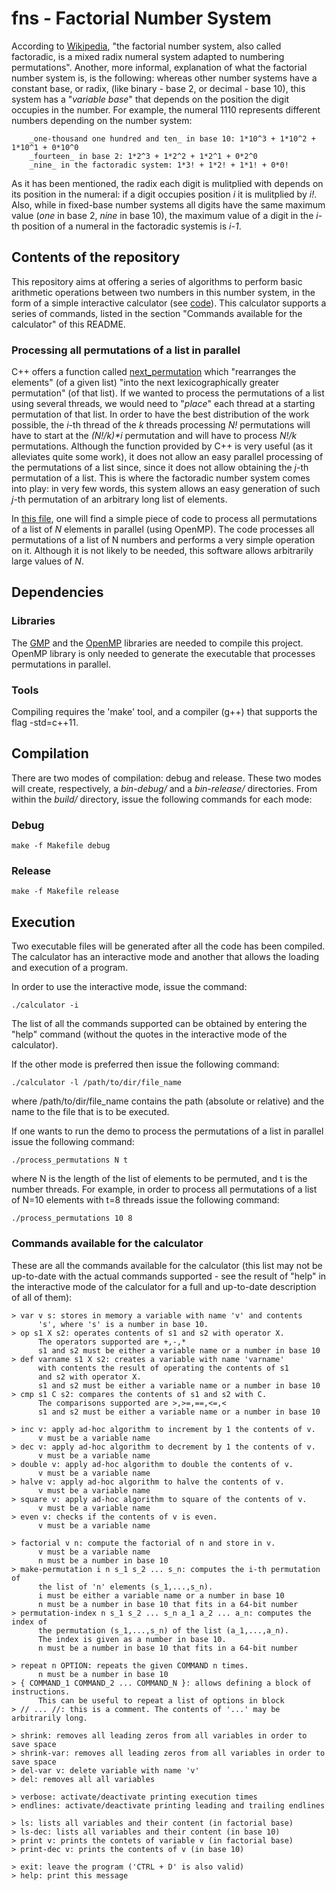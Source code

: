 # fns - Factorial Number System

According to [Wikipedia](https://en.wikipedia.org/wiki/Factorial_number_system), "the factorial number system,
also called factoradic, is a mixed radix numeral system adapted to numbering permutations". Another, more informal,
explanation of what the factorial number system is, is the following: whereas other number systems have a constant
base, or radix, (like binary - base 2, or decimal - base 10), this system has a "_variable base_" that depends on
the position the digit occupies in the number. For example, the numeral 1110 represents different numbers depending
on the number system:

        _one-thousand one hundred and ten_ in base 10: 1*10^3 + 1*10^2 + 1*10^1 + 0*10^0
        _fourteen_ in base 2: 1*2^3 + 1*2^2 + 1*2^1 + 0*2^0
        _nine_ in the factoradic system: 1*3! + 1*2! + 1*1! + 0*0!

As it has been mentioned, the radix each digit is mulitplied with depends on its position in the numeral: if a digit
occupies position _i_ it is mulitplied by _i!_. Also, while in fixed-base number systems all digits have the same
maximum value (_one_ in base 2, _nine_ in base 10), the maximum value of a digit in the _i_-th position of a numeral
in the factoradic systemis is _i-1_.

## Contents of the repository

This repository aims at offering a series of algorithms to perform basic arithmetic operations between two numbers
in this number system, in the form of a simple interactive calculator (see
[code](https://github.com/lluisalemanypuig/fns/blob/master/src/calculator.cpp)). This calculator supports a series
of commands, listed in the section "Commands available for the calculator" of this README.

### Processing all permutations of a list in parallel

C++ offers a function called [next_permutation](http://www.cplusplus.com/reference/algorithm/next_permutation/) which
"rearranges the elements" (of a given list) "into the next lexicographically greater permutation" (of that list). If we
wanted to process the permutations of a list using several threads, we would need to "_place_" each thread at a starting
permutation of that list. In order to have the best distribution of the work possible, the _i_-th thread of the _k_
threads processing _N!_ permutations will have to start at the _(N!/k)*i_ permutation and will have to process _N!/k_
permutations. Although the function provided by C++ is very useful (as it alleviates quite some work), it does not allow
an easy parallel processing of the permutations of a list since, since it does not allow obtaining the _j_-th permutation
of a list. This is where the factoradic number system comes into play: in very few words, this system allows an easy
generation of such _j_-th permutation of an arbitrary long list of elements.

In [this file](https://github.com/lluisalemanypuig/fns/blob/master/src/permutations.cpp), one will find a simple piece of
code to process all permutations of a list of _N_ elements in parallel (using OpenMP). The code processes all permutations
of a list of N numbers and performs a very simple operation on it. Although it is not likely to be needed, this software
allows arbitrarily large values of _N_.

## Dependencies

### Libraries

The [GMP](https://gmplib.org/) and the [OpenMP](http://www.openmp.org/) libraries are needed to compile this project.
OpenMP library is only needed to generate the executable that processes permutations in parallel.

### Tools

Compiling requires the 'make' tool, and a compiler (g++) that supports the flag -std=c++11.

## Compilation

There are two modes of compilation: debug and release. These two modes will create, respectively, a _bin-debug/_
and a _bin-release/_ directories. From within the _build/_ directory, issue the following commands for each mode:

### Debug

    make -f Makefile debug

### Release

    make -f Makefile release

## Execution

Two executable files will be generated after all the code has been compiled. The calculator has an interactive mode and
another that allows the loading and execution of a program.

In order to use the interactive mode, issue the command:

    ./calculator -i

The list of all the commands supported can be obtained by entering the "help" command (without the quotes in the
interactive mode of the calculator).

If the other mode is preferred then issue the following command:

    ./calculator -l /path/to/dir/file_name

where /path/to/dir/file_name contains the path (absolute or relative) and the name to the file that is to be executed.

If one wants to run the demo to process the permutations of a list in parallel issue the following command:

    ./process_permutations N t

where N is the length of the list of elements to be permuted, and t is the number threads. For example, in order to
process all permutations of a list of N=10 elements with t=8 threads issue the following command:

    ./process_permutations 10 8

### Commands available for the calculator

These are all the commands available for the calculator (this list may not be up-to-date with the actual commands
supported - see the result of "help" in the interactive mode of the calculator for a full and up-to-date description
of all of them):

    > var v s: stores in memory a variable with name 'v' and contents
          's', where 's' is a number in base 10.
    > op s1 X s2: operates contents of s1 and s2 with operator X.
          The operators supported are +,-,*
          s1 and s2 must be either a variable name or a number in base 10
    > def varname s1 X s2: creates a variable with name 'varname'
          with contents the result of operating the contents of s1
          and s2 with operator X.
          s1 and s2 must be either a variable name or a number in base 10
    > cmp s1 C s2: compares the contents of s1 and s2 with C.
          The comparisons supported are >,>=,==,<=,<
          s1 and s2 must be either a variable name or a number in base 10

    > inc v: apply ad-hoc algorithm to increment by 1 the contents of v.
          v must be a variable name
    > dec v: apply ad-hoc algorithm to decrement by 1 the contents of v.
          v must be a variable name
    > double v: apply ad-hoc algorithm to double the contents of v.
          v must be a variable name
    > halve v: apply ad-hoc algorithm to halve the contents of v.
          v must be a variable name
    > square v: apply ad-hoc algorithm to square of the contents of v.
          v must be a variable name
    > even v: checks if the contents of v is even.
          v must be a variable name

    > factorial v n: compute the factorial of n and store in v.
          v must be a variable name
          n must be a number in base 10
    > make-permutation i n s_1 s_2 ... s_n: computes the i-th permutation of
          the list of 'n' elements (s_1,...,s_n).
          i must be either a variable name or a number in base 10
          n must be a number in base 10 that fits in a 64-bit number
    > permutation-index n s_1 s_2 ... s_n a_1 a_2 ... a_n: computes the index of
          the permutation (s_1,...,s_n) of the list (a_1,...,a_n).
          The index is given as a number in base 10.
          n must be a number in base 10 that fits in a 64-bit number

    > repeat n OPTION: repeats the given COMMAND n times.
          n must be a number in base 10
    > { COMMAND_1 COMMAND_2 ... COMMAND_N }: allows defining a block of instructions.
          This can be useful to repeat a list of options in block
    > // ... //: this is a comment. The contents of '...' may be arbitrarily long.

    > shrink: removes all leading zeros from all variables in order to save space
    > shrink-var: removes all leading zeros from all variables in order to save space
    > del-var v: delete variable with name 'v'
    > del: removes all all variables

    > verbose: activate/deactivate printing execution times
    > endlines: activate/deactivate printing leading and trailing endlines

    > ls: lists all variables and their content (in factorial base)
    > ls-dec: lists all variables and their content (in base 10)
    > print v: prints the contets of variable v (in factorial base)
    > print-dec v: prints the contents of v (in base 10)

    > exit: leave the program ('CTRL + D' is also valid)
    > help: print this message
